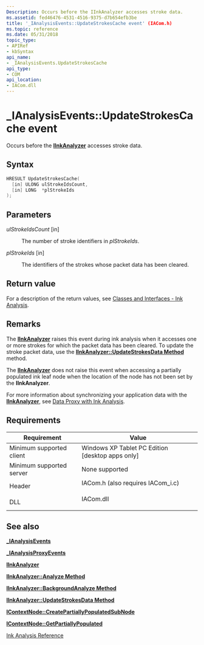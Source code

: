 ```yaml
---
Description: Occurs before the IInkAnalyzer accesses stroke data.
ms.assetid: fed46476-4531-4516-9375-d7b654efb3be
title: '_IAnalysisEvents::UpdateStrokesCache event' (IACom.h)
ms.topic: reference
ms.date: 05/31/2018
topic_type: 
- APIRef
- kbSyntax
api_name: 
- _IAnalysisEvents.UpdateStrokesCache
api_type: 
- COM
api_location: 
- IACom.dll
---
```


# \_IAnalysisEvents::UpdateStrokesCache event

Occurs before the [**IInkAnalyzer**](iinkanalyzer.md) accesses stroke data.

## Syntax


```C++
HRESULT UpdateStrokesCache(
  [in] ULONG ulStrokeIdsCount,
  [in] LONG  *plStrokeIds
);
```



## Parameters

<dl> <dt>

*ulStrokeIdsCount* \[in\]
</dt> <dd>

The number of stroke identifiers in *plStrokeIds*.

</dd> <dt>

*plStrokeIds* \[in\]
</dt> <dd>

The identifiers of the strokes whose packet data has been cleared.

</dd> </dl>

## Return value

For a description of the return values, see [Classes and Interfaces - Ink Analysis](classes-and-interfaces---ink-analysis.md).

## Remarks

The [**IInkAnalyzer**](iinkanalyzer.md) raises this event during ink analysis when it accesses one or more strokes for which the packet data has been cleared. To update the stroke packet data, use the [**IInkAnalyzer::UpdateStrokesData Method**](iinkanalyzer-updatestrokesdata.md) method.

The [**IInkAnalyzer**](iinkanalyzer.md) does not raise this event when accessing a partially populated ink leaf node when the location of the node has not been set by the **IInkAnalyzer**.

For more information about synchronizing your application data with the [**IInkAnalyzer**](iinkanalyzer.md), see [Data Proxy with Ink Analysis](data-proxy-with-ink-analysis.md).

## Requirements



| Requirement | Value |
|-------------------------------------|---------------------------------------------------------------------------------------------------------------|
| Minimum supported client<br/> | Windows XP Tablet PC Edition \[desktop apps only\]<br/>                                                 |
| Minimum supported server<br/> | None supported<br/>                                                                                     |
| Header<br/>                   | <dl> <dt>IACom.h (also requires IACom\_i.c)</dt> </dl> |
| DLL<br/>                      | <dl> <dt>IACom.dll</dt> </dl>                          |



## See also

<dl> <dt>

[**\_IAnalysisEvents**](-ianalysisevents.md)
</dt> <dt>

[**\_IAnalysisProxyEvents**](-ianalysisproxyevents.md)
</dt> <dt>

[**IInkAnalyzer**](iinkanalyzer.md)
</dt> <dt>

[**IInkAnalyzer::Analyze Method**](iinkanalyzer-analyze.md)
</dt> <dt>

[**IInkAnalyzer::BackgroundAnalyze Method**](iinkanalyzer-backgroundanalyze.md)
</dt> <dt>

[**IInkAnalyzer::UpdateStrokesData Method**](iinkanalyzer-updatestrokesdata.md)
</dt> <dt>

[**IContextNode::CreatePartiallyPopulatedSubNode**](icontextnode-createpartiallypopulatedsubnode.md)
</dt> <dt>

[**IContextNode::GetPartiallyPopulated**](icontextnode-getpartiallypopulated.md)
</dt> <dt>

[Ink Analysis Reference](ink-analysis-reference.md)
</dt> </dl>

 

 




